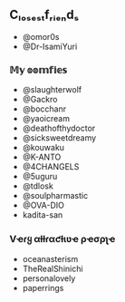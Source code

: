 ## Cₗₒₛₑₛₜfᵣᵢₑₙdₛ
* @omor0s
* @Dr-IsamiYuri
### 𝕄𝕪 𝕠𝕠𝕞𝕗𝕚𝕖𝕤 <br/>
- @slaughterwolf
- @Gackro
- @bocchanr
- @yaoicream
- @deathofthydoctor
- @sicksweetdreamy
- @kouwaku
- @K-ANTO
- @4CHANGELS
- @5uguru
- @tdlosk
- @soulpharmastic
- @OVA-DIO
- kadita-san

### Vҽɾყ αƚƚɾαƈƚιʋҽ ρҽσρʅҽ
+ oceanasterism
+ TheRealShinichi
+ personalovely
+ paperrings
